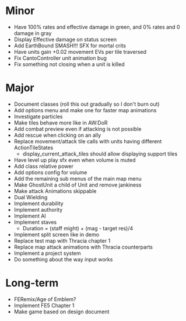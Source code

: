 # Minor
* Have 100% rates and effective damage in green, and 0% rates and 0 damage in gray
* Display Effective damage on status screen
* Add EarthBound SMASH!!! SFX for mortal crits
* Have units gain +0.02 movement EVs per tile traversed
* Fix CantoController unit animation bug
* Fix something not closing when a unit is killed

# Major
* Document classes (roll this out gradually so I don't burn out)
* Add options menu and make one for faster map animations
* Investigate particles
* Make tiles behave more like in AW:DoR
* Add combat preview even if attacking is not possible
* Add rescue when clicking on an ally
* Replace movement/attack tile calls with units having different ActionTileStates
	* display_current_attack_tiles should allow displaying support tiles
* Have level up play sfx even when volume is muted
* Add class relative power
* Add options config for volume
* Add the remaining sub menus of the main map menu
* Make GhostUnit a child of Unit and remove jankiness
* Make attack Animations skippable
* Dual Wielding
* Implement durability
* Implement authority
* Implement AI
* Implement staves
	* Duration = (staff might) + (mag - target res)/4
* Implement split screen like in demo
* Replace test map with Thracia chapter 1
* Replace map attack animations with Thracia counterparts
* Implement a project system
* Do something about the way input works

# Long-term
* FERemix/Age of Emblem?
* Implement FE5 Chapter 1
* Make game based on design document
